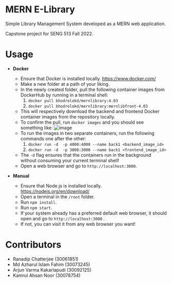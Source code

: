 # MERN E-Library
Simple Library Management System developed as a MERN web application.

Capstone project for SENG 513 Fall 2022.

# Usage

- <b>Docker</b>
	- Ensure that Docker is installed locally. https://www.docker.com/
	- Make a new folder at a path of your liking.
	- In the newly created folder, pull the following container images from DockerHub by running in a terminal shell:
		1. `docker pull bhodrolokd/mernlibrary:4.03`
		2. `docker pull bhodrolokd/mernlibrary:mernlibfront-4.03`
	 - This will respectively download the backend and frontend Docker container images from the repository locally.
	 - To confirm the pull, run `docker images` and you should see something like: ![image](https://user-images.githubusercontent.com/51386657/215356560-af2eaef0-97d5-4983-ae00-2eb82444f83f.png)
	 - To run the images in two separate containers, run the following commands one after the other:
	 	1. `docker run -d  -p 4000:4000 --name back1 <backend_image_id>`
		2. `docker run -d  -p 3000:3000 --name back1 <frontend_image_id>` 
	 - The `-d` flag ensures that the containers run in the background without consuming your current terminal shell!
	 - Open a web browser and go to `http://localhost:3000`.


-  <b>Manual</b>
	- Ensure that Node.js is installed locally. https://nodejs.org/en/download/
	- Open a terminal in the `/root` folder.
	- Run `npm install`.
	- Run `npm start`.
	- If your system already has a preferred default web browser, it should open and go to `http://localhost:3000` .
	- If not, you can visit it from any web browser you want!

# Contributors
- Ranadip Chatterjee (30061851)
- Md Azharul Islam Fahim (30073245)
- Arjun Varma Kakarlapudi (30092125)
- Kamrul Ahsan Noor (30078754)
